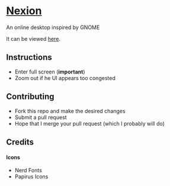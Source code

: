 # [Nexion](https://orangefalcon14.github.io/Nexion/)
An online desktop inspired by GNOME

It can be viewed [here](https://orangefalcon14.github.io/Nexion/).

## Instructions
- Enter full screen (**important**)
- Zoom out if he UI appears too congested 

## Contributing
- Fork this repo and make the desired changes
- Submit a pull request
- Hope that I merge your pull request (which I probably will do)

## Credits
#### Icons
- Nerd Fonts
- Papirus Icons

